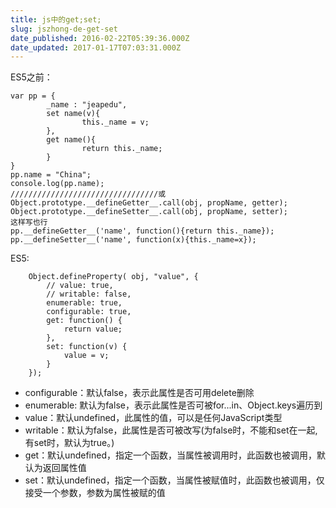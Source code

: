 ```yaml
---
title: js中的get;set;
slug: jszhong-de-get-set
date_published: 2016-02-22T05:39:36.000Z
date_updated: 2017-01-17T07:03:31.000Z
---
```


ES5之前：

    var pp = {  
            _name : "jeapedu",
            set name(v){
                    this._name = v;
            },
            get name(){
                    return this._name;
            }
    }
    pp.name = "China";  
    console.log(pp.name);  
    /////////////////////////////////或
    Object.prototype.__defineGetter__.call(obj, propName, getter);  
    Object.prototype.__defineSetter__.call(obj, propName, setter);  
    这样写也行
    pp.__defineGetter__('name', function(){return this._name});  
    pp.__defineSetter__('name', function(x){this._name=x});
    
    

ES5:

        Object.defineProperty( obj, "value", {
            // value: true,
            // writable: false,
            enumerable: true,
            configurable: true,
            get: function() {
                return value;
            },
            set: function(v) {
                value = v;
            }
        });
    

- configurable：默认false，表示此属性是否可用delete删除
- enumerable: 默认为false，表示此属性是否可被for...in、Object.keys遍历到
- value：默认undefined，此属性的值，可以是任何JavaScript类型
- writable：默认为false，此属性是否可被改写(为false时，不能和set在一起,有set时，默认为true。)
- get：默认undefined，指定一个函数，当属性被调用时，此函数也被调用，默认为返回属性值
- set：默认undefined，指定一个函数，当属性被赋值时，此函数也被调用，仅接受一个参数，参数为属性被赋的值
